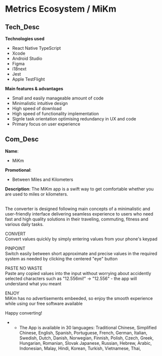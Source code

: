 # __Metrics Ecosystem__ / __MiKm__ <br>

## Tech_Desc ##

__Technologies used__ <br>
- React Native TypeScript
- Xcode
- Android Studio
- Figma
- i18next
- Jest
- Apple TestFlight

__Main features & advantages__
- Small and easily manageable amount of code
- Minimalistic intuitive design
- High speed of download
- High speed of functionality implementation
- Signle task orientation optimising redundancy in UX and code
- Primary focus on user experience

## Com_Desc ##

__Name__: 
- MiKm

__Promotional__:
- Between Miles and Kilometers

__Description__: 
The MiKm app is a swift way to get comfortable whether you are used to miles or kilometers. <br>

<br>The converter is designed following main concepts of a minimalistic and user-friendly interface delivering seamless experience to users who need fast and high quality solutions in their traveling, commuting, fitness and various daily tasks. <br>

CONVERT <br>Convert values quickly by simply entering values from your phone's keypad <br> 

PINPOINT <br>Switch easily between short approximate and precise values in the required system as needed by clicking the centered "eye" button <br> 

PASTE NO WASTE <br>Paste any copied values into the input without worrying about accidently selected characters such as "12.556mi!" -> "12.556" - the app will understand what you meant<br>

ENJOY <br> MiKm has no advertisements embeeded, so enjoy the smooth experience while using our free software available


Happy converting!

* * The App is available in 30 languages:
    Traditional Chinese,
    Simplified Chinese,
    English,
    Spanish,
    Portuguese,
    French,
    German,
    Italian,
    Swedish,
    Dutch,
    Danish,
    Norwegian,
    Finnish,
    Polish,
    Czech,
    Greek,
    Hungarian,
    Romanian,
    Slovak
    Japanese,
    Russian,
    Hebrew,
    Arabic,
    Indonesian,
    Malay,
    Hindi,
    Korean,
    Turkish,
    Vietnamese,
    Thai,